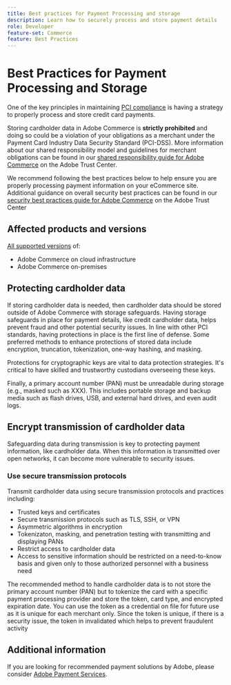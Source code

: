 ```yaml
---
title: Best practices for Payment Processing and storage
description: Learn how to securely process and store payment details
role: Developer
feature-set: Commerce
feature: Best Practices
---
```


# Best Practices for Payment Processing and Storage

One of the key principles in maintaining [PCI compliance](https://experienceleague.adobe.com/docs/commerce-admin/start/compliance/payments/compliance-pci.html) is having a strategy to properly process and store credit card payments.

Storing cardholder data in Adobe Commerce is **strictly prohibited** and doing so could be a violation of your obligations as a merchant under the Payment Card Industry Data Security Standard (PCI-DSS). More information about our shared responsibility model and guidelines for merchant obligations can be found in our [shared responsibility guide for Adobe Commerce](https://www.adobe.com/content/dam/cc/en/trust-center/ungated/whitepapers/experience-cloud/adobe-commerce-shared-responsibility-guide.pdf) on the Adobe Trust Center.

We recommend following the best practices below to help ensure you are properly processing payment information on your eCommerce site. Additional guidance on overall security best practices can be found in our [security best practices guide for Adobe Commerce](https://www.adobe.com/content/dam/cc/en/trust-center/ungated/whitepapers/experience-cloud/adobe-commerce-best-practices-guide.pdf) on the Adobe Trust Center

## Affected products and versions

[All supported versions](../../../release/versions.md) of:

* Adobe Commerce on cloud infrastructure
* Adobe Commerce on-premises

## Protecting cardholder data

If storing cardholder data is needed, then cardholder data should be stored outside of Adobe Commerce with storage safeguards. Having storage safeguards in place for payment details, like credit cardholder data, helps prevent fraud and other potential security issues. In line with other PCI standards, having protections in place is the first line of defense. Some preferred methods to enhance protections of stored data include encryption, truncation, tokenization, one-way hashing, and masking.

Protections for cryptographic keys are vital to data protection strategies. It's critical to have skilled and trustworthy custodians overseeing these keys.

Finally, a primary account number (PAN) must be unreadable during storage (e.g., masked such as XXX). This includes portable storage and backup media such as flash drives, USB, and external hard drives, and even audit logs.

## Encrypt transmission of cardholder data

Safeguarding data during transmission is key to protecting payment information, like cardholder data. When this information is transmitted over open networks, it can become more vulnerable to security issues.

### Use secure transmission protocols

Transmit cardholder data using secure transmission protocols and practices including:

* Trusted keys and certificates
* Secure transmission protocols such as TLS, SSH, or VPN
* Asymmetric algorithms in encryption
* Tokenizaton, masking, and penetration testing with transmitting and displaying PANs
* Restrict access to cardholder data
* Access to sensitive information should be restricted on a need-to-know basis and given only to those authorized personnel with a business need

The recommended method to handle cardholder data is to not store the primary account number (PAN) but to tokenize the card with a specific payment processing provider and store the token, card type, and encrypted expiration date. You can use the token as a credential on file for future use as it is unique for each merchant only. Since the token is unique, if there is a security issue, the token in invalidated which helps to prevent fraudulent activity

## Additional information

If you are looking for recommended payment solutions by Adobe, please consider [Adobe Payment Services](https://experienceleague.adobe.com/docs/commerce-merchant-services/payment-services/overview.html).

